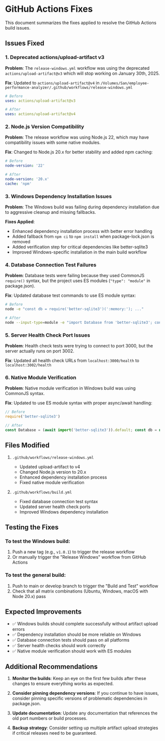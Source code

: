 # GitHub Actions Fixes

This document summarizes the fixes applied to resolve the GitHub Actions build issues.

## Issues Fixed

### 1. Deprecated actions/upload-artifact v3

**Problem**: The `release-windows.yml` workflow was using the deprecated `actions/upload-artifact@v3` which will stop working on January 30th, 2025.

**Fix**: Updated to `actions/upload-artifact@v4` in `/Volumes/San/employee-performance-analyzer/.github/workflows/release-windows.yml`

```yaml
# Before
uses: actions/upload-artifact@v3

# After  
uses: actions/upload-artifact@v4
```

### 2. Node.js Version Compatibility

**Problem**: The release workflow was using Node.js 22, which may have compatibility issues with some native modules.

**Fix**: Changed to Node.js 20.x for better stability and added npm caching:

```yaml
# Before
node-version: '22'

# After
node-version: '20.x'
cache: 'npm'
```

### 3. Windows Dependency Installation Issues

**Problem**: The Windows build was failing during dependency installation due to aggressive cleanup and missing fallbacks.

**Fixes Applied**:
- Enhanced dependency installation process with better error handling
- Added fallback from `npm ci` to `npm install` when package-lock.json is removed
- Added verification step for critical dependencies like better-sqlite3
- Improved Windows-specific installation in the main build workflow

### 4. Database Connection Test Failures

**Problem**: Database tests were failing because they used CommonJS `require()` syntax, but the project uses ES modules (`"type": "module"` in package.json).

**Fix**: Updated database test commands to use ES module syntax:

```bash
# Before
node -e "const db = require('better-sqlite3')(':memory:'); ..."

# After
node --input-type=module -e "import Database from 'better-sqlite3'; const db = new Database(':memory:'); ..."
```

### 5. Server Health Check Port Issues

**Problem**: Health check tests were trying to connect to port 3000, but the server actually runs on port 3002.

**Fix**: Updated all health check URLs from `localhost:3000/health` to `localhost:3002/health`

### 6. Native Module Verification

**Problem**: Native module verification in Windows build was using CommonJS syntax.

**Fix**: Updated to use ES module syntax with proper async/await handling:

```javascript
// Before
require('better-sqlite3')

// After
const Database = (await import('better-sqlite3')).default; const db = new Database(':memory:'); db.close();
```

## Files Modified

1. `.github/workflows/release-windows.yml`
   - Updated upload-artifact to v4
   - Changed Node.js version to 20.x
   - Enhanced dependency installation process
   - Fixed native module verification

2. `.github/workflows/build.yml`
   - Fixed database connection test syntax
   - Updated server health check ports
   - Improved Windows dependency installation

## Testing the Fixes

### To test the Windows build:
1. Push a new tag (e.g., `v1.0.1`) to trigger the release workflow
2. Or manually trigger the "Release Windows" workflow from GitHub Actions

### To test the general build:
1. Push to main or develop branch to trigger the "Build and Test" workflow
2. Check that all matrix combinations (Ubuntu, Windows, macOS with Node 20.x) pass

## Expected Improvements

- ✅ Windows builds should complete successfully without artifact upload errors
- ✅ Dependency installation should be more reliable on Windows
- ✅ Database connection tests should pass on all platforms
- ✅ Server health checks should work correctly
- ✅ Native module verification should work with ES modules

## Additional Recommendations

1. **Monitor the builds**: Keep an eye on the first few builds after these changes to ensure everything works as expected.

2. **Consider pinning dependency versions**: If you continue to have issues, consider pinning specific versions of problematic dependencies in package.json.

3. **Update documentation**: Update any documentation that references the old port numbers or build processes.

4. **Backup strategy**: Consider setting up multiple artifact upload strategies if critical releases need to be guaranteed.
